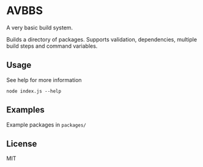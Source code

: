 # AVBBS

A very basic build system.

Builds a directory of packages. Supports validation, dependencies, multiple build steps and command variables.

## Usage

See help for more information

```
node index.js --help
```

## Examples

Example packages in `packages/`

## License

MIT
